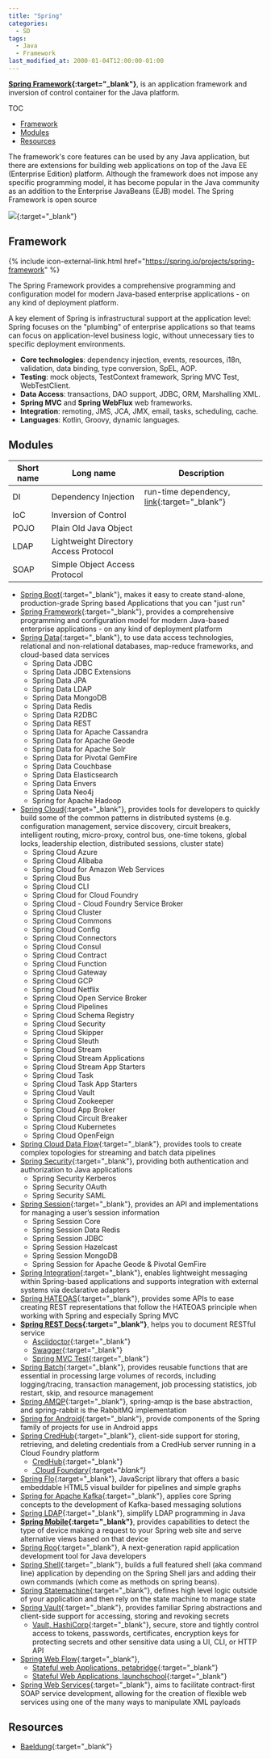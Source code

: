 ```yaml
---
title: "Spring"
categories:
  - SD
tags:
  - Java
  - Framework
last_modified_at: 2000-01-04T12:00:00-01:00
---
```


**[Spring Framework](https://spring.io/){:target="_blank"}**, is an application framework and inversion of control container for the Java platform. 

TOC

- [Framework](#framework)
- [Modules](#modules)
- [Resources](#resources)


The framework's core features can be used by any Java application, but there are extensions for building web applications on top of the Java EE (Enterprise Edition) platform. Although the framework does not impose any specific programming model, it has become popular in the Java community as an addition to the Enterprise JavaBeans (EJB) model. The Spring Framework is open source

![](/assets/images/posts/2000-01-04-Spring/1-spmodules.jpg){:target="_blank"}


## Framework
{% include icon-external-link.html href="https://spring.io/projects/spring-framework" %}

The Spring Framework provides a comprehensive programming and configuration model for modern Java-based enterprise applications - on any kind of deployment platform.

A key element of Spring is infrastructural support at the application level: Spring focuses on the "plumbing" of enterprise applications so that teams can focus on application-level business logic, without unnecessary ties to specific deployment environments.

- **Core technologies**: dependency injection, events, resources, i18n, validation, data binding, type conversion, SpEL, AOP.
- **Testing**: mock objects, TestContext framework, Spring MVC Test, WebTestClient.
- **Data Access**: transactions, DAO support, JDBC, ORM, Marshalling XML.
- **Spring MVC** and **Spring WebFlux** web frameworks.
- **Integration**: remoting, JMS, JCA, JMX, email, tasks, scheduling, cache.
- **Languages**: Kotlin, Groovy, dynamic languages.


## Modules

| Short name | Long name | Description |
| ---------- | --------- | ----------- |
| DI         | Dependency Injection | run-time dependency, [link](https://dzone.com/articles/dependency-injection-in-spring){:target="_blank"} |
| IoC        | Inversion of Control |  |
| POJO       | Plain Old Java Object |  |
| LDAP       | Lightweight Directory Access Protocol|  |
| SOAP       | Simple Object Access Protocol |  |


- [Spring Boot](https://spring.io/projects/spring-boot){:target="_blank"}, makes it easy to create stand-alone, production-grade Spring based Applications that you can "just run"
- [Spring Framework](https://spring.io/projects/spring-framework){:target="_blank"}, provides a comprehensive programming and configuration model for modern Java-based enterprise applications - on any kind of deployment platform
- [Spring Data](https://spring.io/projects/spring-data){:target="_blank"}, to use data access technologies, relational and non-relational databases, map-reduce frameworks, and cloud-based data services
  - Spring Data JDBC
  - Spring Data JDBC Extensions
  - Spring Data JPA
  - Spring Data LDAP
  - Spring Data MongoDB
  - Spring Data Redis
  - Spring Data R2DBC
  - Spring Data REST
  - Spring Data for Apache Cassandra
  - Spring Data for Apache Geode
  - Spring Data for Apache Solr
  - Spring Data for Pivotal GemFire
  - Spring Data Couchbase
  - Spring Data Elasticsearch
  - Spring Data Envers
  - Spring Data Neo4j
  - Spring for Apache Hadoop
- [Spring Cloud](https://spring.io/projects/spring-cloud){:target="_blank"}, provides tools for developers to quickly build some of the common patterns in distributed systems (e.g. configuration management, service discovery, circuit breakers, intelligent routing, micro-proxy, control bus, one-time tokens, global locks, leadership election, distributed sessions, cluster state)
  - Spring Cloud Azure
  - Spring Cloud Alibaba
  - Spring Cloud for Amazon Web Services
  - Spring Cloud Bus
  - Spring Cloud CLI
  - Spring Cloud for Cloud Foundry
  - Spring Cloud - Cloud Foundry Service Broker
  - Spring Cloud Cluster
  - Spring Cloud Commons
  - Spring Cloud Config
  - Spring Cloud Connectors
  - Spring Cloud Consul
  - Spring Cloud Contract
  - Spring Cloud Function
  - Spring Cloud Gateway
  - Spring Cloud GCP
  - Spring Cloud Netflix
  - Spring Cloud Open Service Broker
  - Spring Cloud Pipelines
  - Spring Cloud Schema Registry
  - Spring Cloud Security
  - Spring Cloud Skipper
  - Spring Cloud Sleuth
  - Spring Cloud Stream
  - Spring Cloud Stream Applications
  - Spring Cloud Stream App Starters
  - Spring Cloud Task
  - Spring Cloud Task App Starters
  - Spring Cloud Vault
  - Spring Cloud Zookeeper
  - Spring Cloud App Broker
  - Spring Cloud Circuit Breaker
  - Spring Cloud Kubernetes
  - Spring Cloud OpenFeign
- [Spring Cloud Data Flow](https://spring.io/projects/spring-cloud-dataflow){:target="_blank"}, provides tools to create complex topologies for streaming and batch data pipelines
- [Spring Security](https://spring.io/projects/spring-security){:target="_blank"}, providing both authentication and authorization to Java applications
  - Spring Security Kerberos
  - Spring Security OAuth
  - Spring Security SAML
- [Spring Session](https://spring.io/projects/spring-session){:target="_blank"}, provides an API and implementations for managing a user’s session information
  - Spring Session Core
  - Spring Session Data Redis
  - Spring Session JDBC
  - Spring Session Hazelcast
  - Spring Session MongoDB
  - Spring Session for Apache Geode & Pivotal GemFire
- [Spring Integration](https://spring.io/projects/spring-integration){:target="_blank"}, enables lightweight messaging within Spring-based applications and supports integration with external systems via declarative adapters
- [Spring HATEOAS](https://spring.io/projects/spring-hateoas){:target="_blank"}, provides some APIs to ease creating REST representations that follow the HATEOAS principle when working with Spring and especially Spring MVC
- **[Spring REST Docs](https://spring.io/projects/spring-restdocs){:target="_blank"}**, helps you to document RESTful service
  - [Asciidoctor](https://asciidoctor.org){:target="_blank"}
  - [Swagger](https://swagger.io){:target="_blank"}
  - [Spring MVC Test](https://docs.spring.io/spring/docs/current/spring-framework-reference/#spring-mvc-test-framework){:target="_blank"}
- [Spring Batch](https://spring.io/projects/spring-batch){:target="_blank"}, provides reusable functions that are essential in processing large volumes of records, including logging/tracing, transaction management, job processing statistics, job restart, skip, and resource management
- [Spring AMQP](https://spring.io/projects/spring-amqp){:target="_blank"}, spring-amqp is the base abstraction, and spring-rabbit is the RabbitMQ implementation
- [Spring for Android](https://spring.io/projects/spring-android){:target="_blank"}, provide components of the Spring family of projects for use in Android apps
- [Spring CredHub](https://spring.io/projects/spring-credhub){:target="_blank"}, client-side support for storing, retrieving, and deleting credentials from a CredHub server running in a Cloud Foundry platform
  - [CredHub](https://github.com/cloudfoundry-incubator/credhub){:target="_blank"}
  - _[Cloud Foundary](https://www.cloudfoundry.org){:target="_blank"}_
- [Spring Flo](https://spring.io/projects/spring-flo){:target="_blank"}, JavaScript library that offers a basic embeddable HTML5 visual builder for pipelines and simple graphs
- [Spring for Apache Kafka](https://spring.io/projects/spring-kafka){:target="_blank"}, applies core Spring concepts to the development of Kafka-based messaging solutions
- [Spring LDAP](https://spring.io/projects/spring-ldap){:target="_blank"}, simplify LDAP programming in Java
- **[Spring Mobile](https://spring.io/projects/spring-mobile){:target="_blank"}**, provides capabilities to detect the type of device making a request to your Spring web site and serve alternative views based on that device
- [Spring Roo](https://projects.spring.io/spring-roo/){:target="_blank"}, A next-generation rapid application development tool for Java developers
- [Spring Shell](https://spring.io/projects/spring-shell){:target="_blank"}, builds a full featured shell (aka command line) application by depending on the Spring Shell jars and adding their own commands (which come as methods on spring beans).
- [Spring Statemachine](https://spring.io/projects/spring-statemachine){:target="_blank"}, defines high level logic outside of your application and then rely on the state machine to manage state
- [Spring Vault](https://spring.io/projects/spring-vault){:target="_blank"}, provides familiar Spring abstractions and client-side support for accessing, storing and revoking secrets
  - [Vault, HashiCorp](https://www.vaultproject.io){:target="_blank"}, secure, store and tightly control access to tokens, passwords, certificates, encryption keys for protecting secrets and other sensitive data using a UI, CLI, or HTTP API
- [Spring Web Flow](https://spring.io/projects/spring-webflow){:target="_blank"}, 
  - [Stateful web Applications, petabridge](https://petabridge.com/blog/stateful-web-applications/){:target="_blank"}
  - [Stateful Web Applications, launchschool](https://launchschool.com/books/http/read/statefulness){:target="_blank"}
- [Spring Web Services](https://spring.io/projects/spring-ws){:target="_blank"}, aims to facilitate contract-first SOAP service development, allowing for the creation of flexible web services using one of the many ways to manipulate XML payloads


## Resources

- [Baeldung](https://www.baeldung.com){:target="_blank"}
